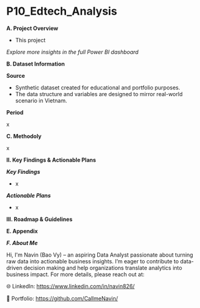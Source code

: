 # P10_Edtech_Analysis

**A. Project Overview**

- This project 

_Explore more insights in the full Power BI dashboard_

**B. Dataset Information**

**Source**

- Synthetic dataset created for educational and portfolio purposes.
- The data structure and variables are designed to mirror real-world scenario in Vietnam.

**Period**

x

**C. Methodoly**

x

**II. Key Findings & Actionable Plans**

_**Key Findings**_

- x

_**Actionable Plans**_

- x

**III. Roadmap & Guidelines** 



**E. Appendix**



_**F. About Me**_

Hi, I'm Navin (Bao Vy) – an aspiring Data Analyst passionate about turning raw data into actionable business insights.
I’m eager to contribute to data-driven decision making and help organizations translate analytics into business impact.
For more details, please reach out at:

🌐 LinkedIn: https://www.linkedin.com/in/navin826/

📂 Portfolio: https://github.com/CallmeNavin/
